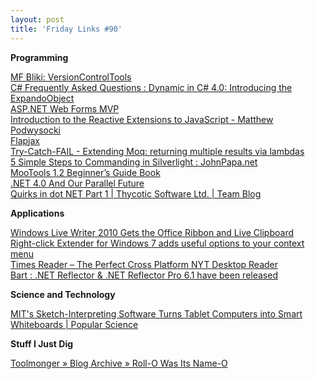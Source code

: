 ```yaml
---
layout: post
title: 'Friday Links #90'
---
```

**Programming**

[MF Bliki: VersionControlTools ](http://martinfowler.com/bliki/VersionControlTools.html)   
[C# Frequently Asked Questions : Dynamic in C# 4.0: Introducing the ExpandoObject](http://blogs.msdn.com/csharpfaq/archive/2009/10/01/dynamic-in-c-4-0-introducing-the-expandoobject.aspx)   
[ASP.NET Web Forms MVP](http://webformsmvp.com/)   
[Introduction to the Reactive Extensions to JavaScript - Matthew Podwysocki](http://codebetter.com/blogs/matthew.podwysocki/archive/2010/02/16/introduction-to-the-reactive-extensions-to-javascript.aspx)   
[Flapjax ](http://www.flapjax-lang.org/)   
[Try-Catch-FAIL - Extending Moq: returning multiple results via lambdas](http://trycatchfail.com/blog/post/2010/02/22/Extending-Moq-returning-multiple-results-via-lambdas.aspx)   
[5 Simple Steps to Commanding in Silverlight : JohnPapa.net](http://johnpapa.net/silverlight/5-simple-steps-to-commanding-in-silverlight/?utm_source=feedburner&utm_medium=feed&utm_campaign=Feed%3A+JohnPapaSilverlight+%28JohnPapa.net+Silverlight%29&utm_content=Google+Reader)   
[MooTools 1.2 Beginner’s Guide Book](http://sixrevisions.com/site-news/mootools-1-2-beginners-guide-book/)   
[.NET 4.0 And Our Parallel Future ](http://www.codethinked.com/post/2010/02/25/NET-40-And-Our-Parallel-Future.aspx)   
[Quirks in dot NET Part 1 | Thycotic Software Ltd. | Team Blog](http://www.thycotic.com/quirks-in-dot-net-part-1)

**Applications**

[Windows Live Writer 2010 Gets the Office Ribbon and Live Clipboard](http://www.labnol.org/software/windows-live-writer-office/12817/)   
[Right-click Extender for Windows 7 adds useful options to your context menu](http://www.downloadsquad.com/2010/02/23/right-click-extender-for-windows-7-adds-useful-options-to-your-c/)   
[Times Reader – The Perfect Cross Platform NYT Desktop Reader](http://www.makeuseof.com/tag/times-reader-perfect-cross-platform-nyt-desktop-reader/)   
[Bart : .NET Reflector & .NET Reflector Pro 6.1 have been released](http://www.simple-talk.com/community/blogs/bart/archive/2010/02/24/90016.aspx)

**Science and Technology**

[MIT's Sketch-Interpreting Software Turns Tablet Computers into Smart Whiteboards | Popular Science](http://www.popsci.com/technology/article/2010-02/mits-sketch-interpreting-software-turns-tablet-computers-smart-whiteboards)

**Stuff I Just Dig**

[Toolmonger » Blog Archive » Roll-O Was Its Name-O](http://toolmonger.com/2010/02/23/roll-o-was-its-name-o/)
